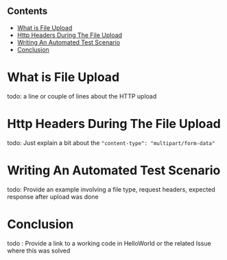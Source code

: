 ## Contents
   * [What is File Upload](#what-is-file-upload)
   * [Http Headers During The File Upload](#http-headers-during-the-file-upload)
   * [Writing An Automated Test Scenario](#writing-an-automated-test-scenario)
   * [Conclusion](#conclusion)

What is File Upload
===
todo: a line or couple of lines about the HTTP upload

Http Headers During The File Upload
===
todo: Just explain a bit about the `"content-type": "multipart/form-data"`

Writing An Automated Test Scenario
===
todo: Provide an example involving a file type, request headers, expected response after upload was done

Conclusion
===
todo : Provide a link to a working code in HelloWorld or the related Issue where this was solved
